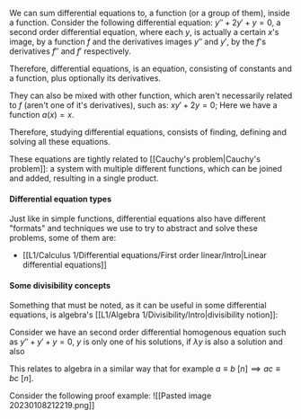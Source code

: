 We can sum differential equations to, a function (or a group of them), inside a function.
Consider the following differential equation: $y'' + 2y' + y = 0$, a second order differential equation, where each $y$, is actually a certain $x$'s image, by a function $f$ and the derivatives images $y''$ and $y'$, by the $f$'s derivatives $f''$ and $f'$ respectively.

Therefore, differential equations, is an equation, consisting of constants and a function, plus optionally its derivatives.

They can also be mixed with other function, which aren't necessarily related to $f$ (aren't one of it's derivatives), such as: $xy'+2y=0$; Here we have a function $a(x) = x$.

Therefore, studying differential equations, consists of finding, defining and solving all these equations.

These equations are tightly related to [[Cauchy's problem|Cauchy's problem]]: a system with multiple different functions, which can be joined and added, resulting in a single product. 

#### Differential equation types
Just like in simple functions, differential equations also have different "formats" and techniques we use to try to abstract and solve these problems, some of them are:
- [[L1/Calculus 1/Differential equations/First order linear/Intro|Linear differential equations]]

#### Some divisibility concepts
Something that must be noted, as it can be useful in some differential equations, is algebra's [[L1/Algebra 1/Divisibility/Intro|divisibility notion]]:

Consider we have an second order differential homogenous equation such as $y''+y'+y=0$, $y$ is only one of his solutions, if $\lambda y$ is also a solution and also 

This relates to algebra in a similar way that for example $a\equiv b\ [n] \implies ac\equiv bc\ [n]$.

Consider the following proof example: 
![[Pasted image 20230108212219.png]]